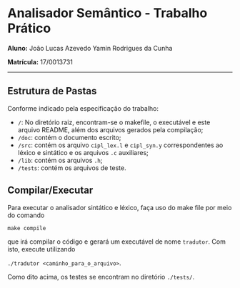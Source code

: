 # Analisador Semântico - Trabalho Prático

**Aluno:** João Lucas Azevedo Yamin Rodrigues da Cunha

**Matrícula:** 17/0013731

---

## Estrutura de Pastas

Conforme indicado pela especificação do trabalho:

- `/`: No diretório raiz, encontram-se o makefile, o executável e este arquivo README, além dos arquivos gerados pela compilação;
- `/doc`: contém o documento escrito;
- `/src`: contém os arquivo `cipl_lex.l` e `cipl_syn.y` correspondentes ao léxico e sintático e os arquivos `.c` auxiliares;
- `/lib`: contém os arquivos `.h`;
- `/tests`: contém os arquivos de teste.

## Compilar/Executar

Para executar o analisador sintático e léxico, faça uso do make file por meio do comando

`make compile`

que irá compilar o código e gerará um executável de nome `tradutor`. Com isto, execute utilizando

`./tradutor <caminho_para_o_arquivo>`.

Como dito acima, os testes se encontram no diretório `./tests/`.
